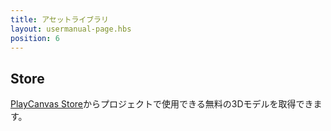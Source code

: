 ```yaml
---
title: アセットライブラリ
layout: usermanual-page.hbs
position: 6
---
```


## Store

 [PlayCanvas Store][1]からプロジェクトで使用できる無料の3Dモデルを取得できます。

[1]: https://store.playcanvas.com/
